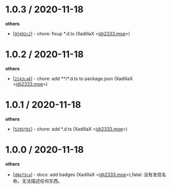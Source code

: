 
1.0.3 / 2020-11-18
==================

**others**
  * [[`9f492c2`](http://github.com/XadillaX/bling_hashes_js/commit/9f492c21759ff727187ed78ead3f5f734924d6f2)] - chore: fixup *.d.ts (XadillaX <<i@2333.moe>>)

1.0.2 / 2020-11-18
==================

**others**
  * [[`2143ca6`](http://github.com/XadillaX/bling_hashes_js/commit/2143ca6a518ac72937aadaa171c4fba615291705)] - chore: add **/*.d.ts to package.json (XadillaX <<i@2333.moe>>)

1.0.1 / 2020-11-18
==================

**others**
  * [[`5295f01`](http://github.com/XadillaX/bling_hashes_js/commit/5295f014f13b0d64ea0e1b6c671d582973ca33a8)] - chore: add *.d.ts (XadillaX <<i@2333.moe>>)

1.0.0 / 2020-11-18
==================

**others**
  * [[`d0e73ca`](http://github.com/XadillaX/bling_hashes_js/commit/d0e73cae315db132759f7c3d9fdfc26c09fccea5)] - docs: add badges (XadillaX <<i@2333.moe>>),fatal: 没有发现名称，无法描述任何东西。

